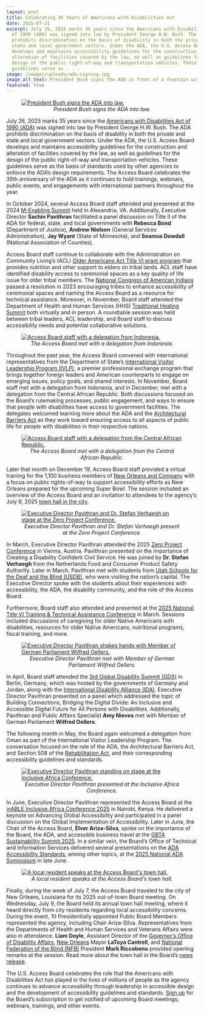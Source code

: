 ```yaml
---
layout: post
title: Celebrating 35 Years of Americans with Disabilities Act
date: 2025-07-21
excerpt: July 26, 2025 marks 35 years since the Americans with Disabilities Act
  of 1990 (ADA) was signed into law by President George H.W. Bush. The ADA
  prohibits discrimination on the basis of disability in both the private and
  state and local government sectors. Under the ADA, the U.S. Access Board
  develops and maintains accessibility guidelines for the construction and
  alteration of facilities covered by the law, as well as guidelines for the
  design of the public right-of-way and transportation vehicles. These
  guidelines serve as . . .
image: /images/uploads/ada-signing.jpg
image_alt_text: President Bush signs the ADA in front of a fountain with four others.
featured: true
---
```

<figure class="img-left">
  <a href="{{ site.baseurl }}/images/uploads/ada-signing.jpg">
    <img src="{{ site.baseurl }}/images/uploads/ada-signing.jpg" alt="President Bush signs the ADA into law." class="center">
  </a>
  <figcaption style="text-align:center">
    <em>President Bush signs the ADA into law.</em>
  </figcaption>
</figure>

July 26, 2025 marks 35 years since the [Americans with Disabilities Act of 1990 (ADA)](https://www.access-board.gov/about/law/ada.html) was signed into law by President George H.W. Bush. The ADA prohibits discrimination on the basis of disability in both the private and state and local government sectors. Under the ADA, the U.S. Access Board develops and maintains accessibility guidelines for the construction and alteration of facilities covered by the law, as well as guidelines for the design of the public right-of-way and transportation vehicles. These guidelines serve as the basis of standards used by other agencies to enforce the ADA’s design requirements. The Access Board celebrates the 35th anniversary of the ADA as it continues to hold trainings, webinars, public events, and engagements with international partners throughout the year.

In October 2024, several Access Board staff attended and presented at the 2024 [M-Enabling Summit](https://www.m-enabling.com/event/a75cd7b0-6c94-4ad6-9f5c-05110c32b04d/m-enabling-summit) held in Alexandria, VA. Additionally, Executive Director **Sachin Pavithran** facilitated a panel discussion on Title II of the ADA for federal, state, and local governments with **Rebecca Bond** (Department of Justice), **Andrew Nielson** (General Services Administration), **Jay Wyant** (State of Minnesota), and **Seamus Dowdall** (National Association of Counties).

Access Board staff continue to collaborate with the Administration on Community Living’s (ACL) [Older Americans Act Title VI grant program](https://olderindians.acl.gov/home#gsc.tab=0) that provides nutrition and other support to elders on tribal lands. ACL staff have identified disability access to ceremonial spaces as a key quality of life issue for older tribal members. The [National Congress of American Indians](https://www.ncai.org/) passed a resolution in 2023 encouraging tribes to enhance accessibility of ceremonial spaces and naming the Access Board as a resource for technical assistance. Moreover, in November, Board staff attended the Department of Health and Human Services (HHS) [Traditional Healing Summit](https://www.youtube.com/watch?v=NcrCzG6toWc) both virtually and in person. A roundtable session was held between tribal leaders, ACL leadership, and Board staff to discuss accessibility needs and potential collaborative solutions.

<figure class="img-right">
  <a href="{{ site.baseurl }}/images/uploads/IVLP-Indonesia-group.jpg">
    <img src="{{ site.baseurl }}/images/uploads/IVLP-Indonesia-group.jpg" alt="Access Board staff with a delegation from Indonesia." class="center">
  </a>
  <figcaption style="text-align:center">
    <em>The Access Board met with a delegation from Indonesia.</em>
  </figcaption>
</figure>

Throughout the past year, the Access Board convened with international representatives from the Department of State’s [International Visitor Leadership Program (IVLP)](https://exchanges.state.gov/non-us/program/international-visitor-leadership-program-ivlp), a premier professional exchange program that brings together foreign leaders and American counterparts to engage on emerging issues, policy goals, and shared interests. In November, Board staff met with a delegation from Indonesia, and in December, met with a delegation from the Central African Republic. Both discussions focused on the Board’s rulemaking processes, public engagement, and ways to ensure that people with disabilities have access to government facilities. The delegates welcomed learning more about the ADA and the [Architectural Barriers Act](https://www.access-board.gov/about/law/aba.html) as they work toward ensuring access to all aspects of public life for people with disabilities in their respective nations.

<figure class="img-left">
  <a href="{{ site.baseurl }}/images/uploads/IVLP-CAR-group.jpg">
    <img src="{{ site.baseurl }}/images/uploads/IVLP-CAR-group.jpg" alt="Access Board staff with a delegation from the Central African Republic." class="center">
  </a>
  <figcaption style="text-align:center">
    <em>The Access Board met with a delegation from the Central African Republic.</em>
  </figcaption>
</figure>

Later that month on December 19, Access Board staff provided a virtual training for the 1,100 business members of [New Orleans and Company](https://www.neworleans.com/) with a focus on public rights-of-way to support accessibility efforts as New Orleans prepared for the upcoming Super Bowl. The session included an overview of the Access Board and an invitation to attendees to the agency’s July 9, 2025 [town hall in the city](https://www.access-board.gov/news/2025/07/16/u-s-access-board-holds-town-hall-in-city-of-new-orleans/).

<figure class="img-right">
  <a href="{{ site.baseurl }}/images/uploads/ZeroCon-Sachin-and-Stefan.jpg">
    <img src="{{ site.baseurl }}/images/uploads/ZeroCon-Sachin-and-Stefan.jpg" alt="Executive Director Pavithran and Dr. Stefan Verhaegh on stage at the Zero Project Conference." class="center">
  </a>
  <figcaption style="text-align:center">
    <em>Executive Director Pavithran and Dr. Stefan Verhaegh present at the Zero Project Conference.</em>
  </figcaption>
</figure>

In March, Executive Director Pavithran attended the 2025 [Zero Project Conference](https://zeroproject.org/) in Vienna, Austria. Pavithran presented on the importance of Creating a Disability Confident Civil Service. He was joined by **Dr. Stefan Verhaegh** from the Netherlands Food and Consumer Product Safety Authority. Later in March, Pavithran met with students from [Utah Schools for the Deaf and the Blind (USDB)](https://www.usdb.org/), who were visiting the nation’s capital. The Executive Director spoke with the students about their experiences with accessibility, the ADA, the disability community, and the role of the Access Board.

Furthermore, Board staff also attended and presented at the [2025 National Title VI Training & Technical Assistance Conference](https://teya.swoogo.com/2025-national-title-vi-conference/6778707) in March. Sessions included discussions of caregiving for older Native Americans with disabilities, resources for older Native Americans, nutritional programs, fiscal training, and more.

<figure class="img-left">
  <a href="{{ site.baseurl }}/images/uploads/GDS-Sachin-and-Wilfred.jpg">
    <img src="{{ site.baseurl }}/images/uploads/GDS-Sachin-and-Wilfred.jpg" alt="Executive Director Pavithran shakes hands with Member of German Parliament Wilfred Oellers." class="center">
  </a>
  <figcaption style="text-align:center">
    <em>Executive Director Pavithran met with Member of German Parliament Wilfred Oellers.</em>
  </figcaption>
</figure>

In April, Board staff attended the [3rd Global Disability Summit (GDS)](https://www.globaldisabilitysummit.org/) in Berlin, Germany, which was hosted by the governments of Germany and Jordan, along with the [International Disability Alliance (IDA)](https://www.internationaldisabilityalliance.org/). Executive Director Pavithran presented on a panel which addressed the topic of Building Connections, Bridging the Digital Divide: An Inclusive and Accessible Digital Future for All Persons with Disabilities. Additionally, Pavithran and Public Affairs Specialist **Amy Nieves** met with Member of German Parliament **Wilfred Oellers**.

The following month in May, the Board again welcomed a delegation from Oman as part of the International Visitor Leadership Program. The conversation focused on the role of the ADA, the Architectural Barriers Act, and Section 508 of the [Rehabilitation Act](https://www.access-board.gov/about/law/ra.html), and their corresponding accessibility guidelines and standards.

<figure class="img-right">
  <a href="{{ site.baseurl }}/images/uploads/inAble-Sachin-on-stage.jpg">
    <img src="{{ site.baseurl }}/images/uploads/inAble-Sachin-on-stage.jpg" alt="Executive Director Pavithran standing on stage at the Inclusive Africa Conference." class="center">
  </a>
  <figcaption style="text-align:center">
    <em>Executive Director Pavithran presented at the Inclusive Africa Conference.</em>
  </figcaption>
</figure>

In June, Executive Director Pavithran represented the Access Board at the [inABLE Inclusive Africa Conference 2025](https://inable.org/) in Nairobi, Kenya. He delivered a keynote on Advancing Global Accessibility and participated in a panel discussion on the Global Implementation of Accessibility. Later in June, the Chair of the Access Board, **Elver Ariza-Silva**, spoke on the importance of the Board, the ADA, and accessible business travel at the [GBTA Sustainability Summit 2025](https://sustainability-summit.gbta.org/). In a similar vein, the Board’s Office of Technical and Information Services delivered several presentations on the [ADA Accessibility Standards](https://www.access-board.gov/ada/), among other topics, at the [2025 National ADA Symposium](https://gpadacenter.org/national-ada-symposium/) in late June.

<figure class="img-left">
  <a href="{{ site.baseurl }}/images/uploads/Resident-speaks-at-New-Orleans-town-hall.JPG">
    <img src="{{ site.baseurl }}/images/uploads/Resident-speaks-at-New-Orleans-town-hall.JPG" alt="A local resident speaks at the Access Board's town hall." class="center">
  </a>
  <figcaption style="text-align:center">
    <em>A local resident speaks at the Access Board's town hall.</em>
  </figcaption>
</figure>

Finally, during the week of July 7, the Access Board traveled to the city of New Orleans, Louisiana for its 2025 out-of-town Board meeting. On Wednesday, July 9, the Board held its annual town hall meeting, where it heard directly from city residents regarding local accessibility concerns. During the event, 10 Presidentially appointed Public Board Members represented the agency, including Chair Ariza-Silva. Representatives from the Departments of Health and Human Services and Veterans Affairs were also in attendance. **Liam Doyle**, Assistant Director of the [Governor’s Office of Disability Affairs](https://gov.louisiana.gov/page/disability-affairs), [New Orleans](https://nola.gov/) Mayor **LaToya Cantrell**, and [National Federation of the Blind (NFB)](https://nfb.org/) President **Mark Riccobono** provided opening remarks at the session. Read more about the town hall in the Board’s [news release](https://www.access-board.gov/news/2025/07/16/u-s-access-board-holds-town-hall-in-city-of-new-orleans/).

The U.S. Access Board celebrates the role that the Americans with Disabilities Act has played in the lives of millions of people as the agency continues to advance accessibility through leadership in accessible design and the development of accessibility guidelines and standards. [Sign up](https://public.govdelivery.com/accounts/USACCESS/subscriber/qualify?commit=Subscribe&topic_id=USACCESS_1 "external link") for the Board’s subscription to get notified of upcoming Board meetings, webinars, trainings, and other events.
